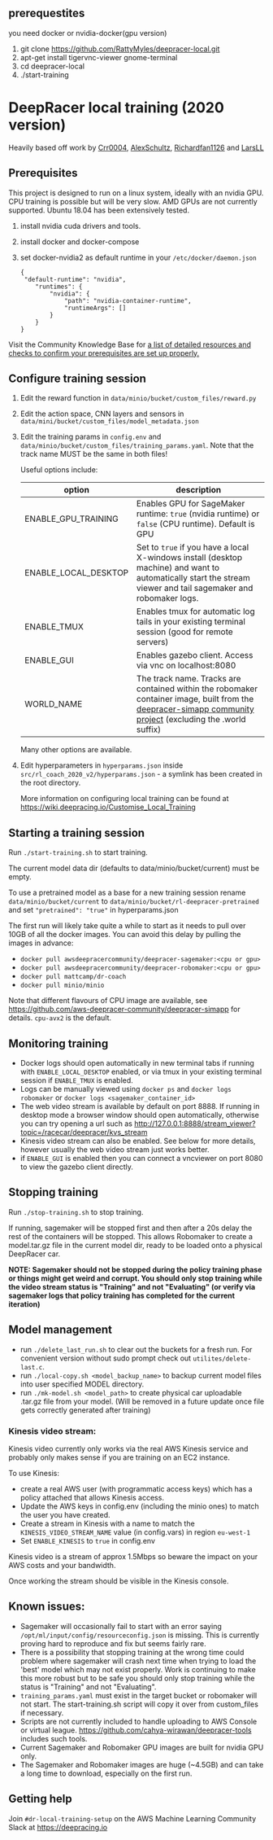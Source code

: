 ## prerequestites
you need docker or nvidia-docker(gpu version)

1) git clone https://github.com/RattyMyles/deepracer-local.git
2) apt-get install tigervnc-viewer gnome-terminal 
3) cd deepracer-local
4) ./start-training




# DeepRacer local training (2020 version)

Heavily based off work by [Crr0004](https://github.com/crr0004), [AlexSchultz](https://github.com/alexschultz), [Richardfan1126](https://github.com/richardfan1126) and [LarsLL](https://github.com/larsll)

## Prerequisites

This project is designed to run on a linux system, ideally with an nvidia GPU. CPU training is possible but will be very slow. AMD GPUs are not currently supported.
Ubuntu 18.04 has been extensively tested. 

1.  install nvidia cuda drivers and tools.
2.  install docker and docker-compose
3.  set docker-nvidia2 as default runtime in your `/etc/docker/daemon.json`
   
        {
         "default-runtime": "nvidia",
            "runtimes": {
                "nvidia": {
                    "path": "nvidia-container-runtime",
                    "runtimeArgs": []
                }
            }
        }

Visit the Community Knowledge Base for [a list of detailed resources and checks to confirm your prerequisites are set up properly.](https://wiki.deepracing.io/Local_Training#Prerequisites)

## Configure training session

1.  Edit the reward function in `data/minio/bucket/custom_files/reward.py`
2.  Edit the action space, CNN layers and sensors in `data/mini/bucket/custom_files/model_metadata.json`
3.  Edit the training params in `config.env` and `data/minio/bucket/custom_files/training_params.yaml`. Note that the track name MUST be the same in both files!

    Useful options include:
   
    | option | description |
    |--------|-------------|
    |ENABLE_GPU_TRAINING|Enables GPU for SageMaker runtime: `true` (nvidia runtime) or `false` (CPU runtime). Default is GPU|
    |ENABLE_LOCAL_DESKTOP|Set to `true` if you have a local X-windows install (desktop machine) and want to automatically start the stream viewer and tail sagemaker and robomaker logs.|
    |ENABLE_TMUX|Enables tmux for automatic log tails in your existing terminal session (good for remote servers)|
    |ENABLE_GUI|Enables gazebo client. Access via vnc on localhost:8080|
    |WORLD_NAME|The track name. Tracks are contained within the robomaker container image, built from the [deepracer-simapp community project](https://github.com/aws-deepracer-community/deepracer-simapp/tree/master/bundle/deepracer_simulation_environment/share/deepracer_simulation_environment/worlds) (excluding the .world suffix)
    
    Many other options are available.
    
4. Edit hyperparameters in `hyperparams.json` inside `src/rl_coach_2020_v2/hyperparams.json` - a symlink has been created in the root directory.
    
    More information on configuring local training can be found at https://wiki.deepracing.io/Customise_Local_Training

## Starting a training session
Run `./start-training.sh` to start training. 

The current model data dir (defaults to data/minio/bucket/current) must be empty. 

To use a pretrained model as a base for a new training session rename `data/minio/bucket/current` to `data/minio/bucket/rl-deepracer-pretrained` and set `"pretrained": "true"` in hyperparams.json

The first run will likely take quite a while to start as it needs to pull over 10GB of all the docker images.
You can avoid this delay by pulling the images in advance:

   - `docker pull awsdeepracercommunity/deepracer-sagemaker:<cpu or gpu>`
   - `docker pull awsdeepracercommunity/deepracer-robomaker:<cpu or gpu>`
   - `docker pull mattcamp/dr-coach`
   - `docker pull minio/minio`
   
   Note that different flavours of CPU image are available, see https://github.com/aws-deepracer-community/deepracer-simapp for details.
   `cpu-avx2` is the default.

## Monitoring training
- Docker logs should open automatically in new terminal tabs if running with `ENABLE_LOCAL_DESKTOP` enabled, or via tmux in your existing terminal session if `ENABLE_TMUX` is enabled.
- Logs can be manually viewed using `docker ps` and `docker logs robomaker` or `docker logs <sagemaker_container_id>`
- The web video stream is available by default on port 8888. If running in desktop mode a browser window should open automatically, otherwise you can try opening a url such as http://127.0.0.1:8888/stream_viewer?topic=/racecar/deepracer/kvs_stream
- Kinesis video stream can also be enabled. See below for more details, however usually the web video stream just works better.
- if `ENABLE_GUI` is enabled then you can connect a vncviewer on port 8080 to view the gazebo client directly.

## Stopping training
Run `./stop-training.sh` to stop training. 

If running, sagemaker will be stopped first and then after a 20s delay the rest of the containers will be stopped. This allows Robomaker to create a model.tar.gz file in the current model dir, ready to be loaded onto a physical DeepRacer car.
  
**NOTE: Sagemaker should not be stopped during the policy training phase or things might get weird and corrupt. You should only stop training while the video stream status is "Training" and not "Evaluating" (or verify via sagemaker logs that policy training has completed for the current iteration)**

## Model management
- run `./delete_last_run.sh` to clear out the buckets for a fresh run. For convenient version without sudo prompt check out `utilites/delete-last.c`.
- run `./local-copy.sh <model_backup_name>` to backup current model files into user specified MODEL directory.
- run `./mk-model.sh <model_path>` to create physical car uploadable .tar.gz file from your model. (Will be removed in a future update once file gets correctly generated after training)

### Kinesis video stream:

Kinesis video currently only works via the real AWS Kinesis service and probably only makes sense if you are training on an EC2 instance.

To use Kinesis:
- create a real AWS user (with programmatic access keys) which has a policy attached that allows Kinesis access. 
- Update the AWS keys in config.env (including the minio ones) to match the user you have created.
- Create a stream in Kinesis with a name to match the `KINESIS_VIDEO_STREAM_NAME` value (in config.vars) in region `eu-west-1`
- Set `ENABLE_KINESIS` to `true` in config.env

Kinesis video is a stream of approx 1.5Mbps so beware the impact on your AWS costs and your bandwidth. 

Once working the stream should be visible in the Kinesis console. 

## Known issues:
- Sagemaker will occasionally fail to start with an error saying `/opt/ml/input/config/resourceconfig.json` is missing. This is currently proving hard to reproduce and fix but seems fairly rare.
- There is a possibility that stopping training at the wrong time could problem where sagemaker will crash next time when trying to load the 'best' model which may not exist properly. Work is continuing to make this more robust but to be safe you should only stop training while the status is "Training" and not "Evaluating".
- `training_params.yaml` must exist in the target bucket or robomaker will not start. The start-training.sh script will copy it over from custom_files if necessary.
- Scripts are not currently included to handle uploading to AWS Console or virtual league. https://github.com/cahya-wirawan/deepracer-tools includes such tools.
- Current Sagemaker and Robomaker GPU images are built for nvidia GPU only. 
- The Sagemaker and Robomaker images are huge (~4.5GB) and can take a long time to download, especially on the first run.

## Getting help

Join `#dr-local-training-setup` on the AWS Machine Learning Community Slack at https://deepracing.io



